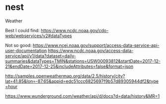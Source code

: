 # nest

Weather

Best I could find:
https://www.ncdc.noaa.gov/cdo-web/webservices/v2#dataTypes

Not so good:
https://www.ncei.noaa.gov/support/access-data-service-api-user-documentation
https://www.ncdc.noaa.gov/access-data-service/api/v1/data?dataset=daily-summaries&dataTypes=TMIN&stations=USW00093812&startDate=2017-12-21&endDate=2017-12-25&includeAttributes=false&format=json

http://samples.openweathermap.org/data/2.5/history/city?lat=41.85&lon=-87.65&appid=edc51ccc6825697f9b57d89305944df2&type=hour

https://www.wunderground.com/weather/api/d/docs?d=data/history&MR=1
